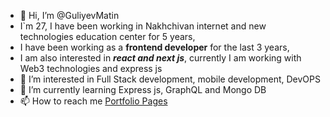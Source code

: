 - 👋 Hi, I’m @GuliyevMatin
- I`m 27, I have been working in Nakhchivan internet and new technologies education center for 5 years,
- I have been working as a **frontend developer** for the last 3 years, 
- I am also interested in ***react and next js***, currently I am working with Web3 technologies and express js
- 👀 I’m interested in Full Stack development, mobile development, DevOPS
- 🌱 I’m currently learning Express js, GraphQL and Mongo DB
- 📫 How to reach me [Portfolio Pages](https://my-portfolio-roan-beta.vercel.app/)

<!---
GuliyevMatin/GuliyevMatin is a ✨ special ✨ repository because its `README.md` (this file) appears on your GitHub profile.
You can click the Preview link to take a look at your changes.
--->
